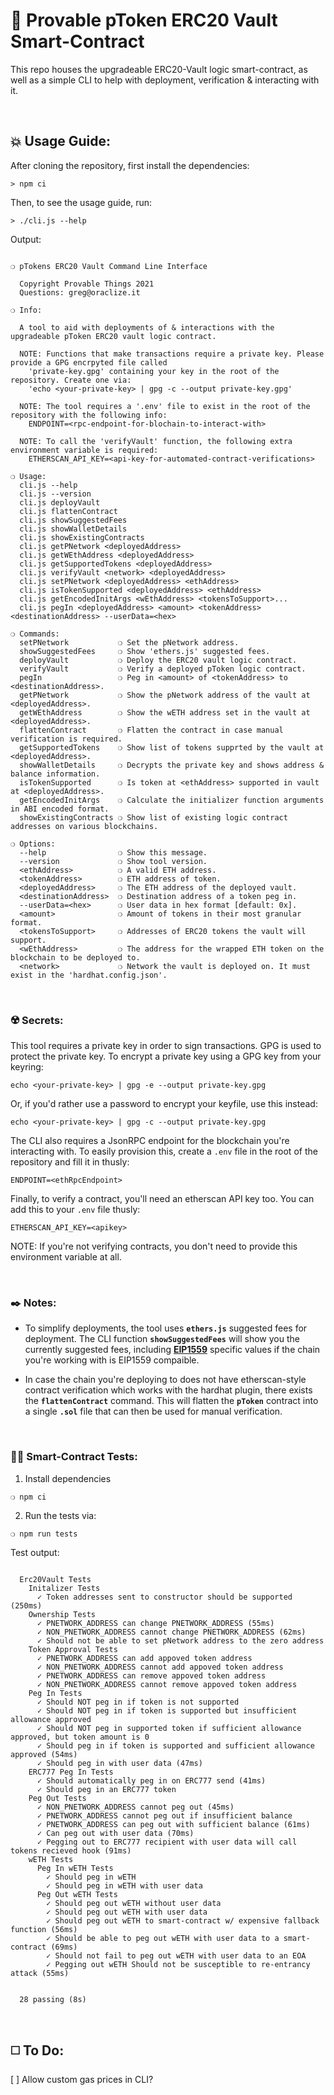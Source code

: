 # :page_with_curl: Provable pToken ERC20 Vault Smart-Contract

This repo houses the upgradeable ERC20-Vault logic smart-contract, as well as a simple CLI to help with deployment, verification & interacting with it.

&nbsp;

## :boom: Usage Guide:

After cloning the repository, first install the dependencies:

```
> npm ci
```

Then, to see the usage guide, run:

```
> ./cli.js --help
```

Output:

```

❍ pTokens ERC20 Vault Command Line Interface

  Copyright Provable Things 2021
  Questions: greg@oraclize.it

❍ Info:

  A tool to aid with deployments of & interactions with the upgradeable pToken ERC20 vault logic contract.

  NOTE: Functions that make transactions require a private key. Please provide a GPG encrpyted file called
    'private-key.gpg' containing your key in the root of the repository. Create one via:
    'echo <your-private-key> | gpg -c --output private-key.gpg'

  NOTE: The tool requires a '.env' file to exist in the root of the repository with the following info:
    ENDPOINT=<rpc-endpoint-for-blochain-to-interact-with>

  NOTE: To call the 'verifyVault' function, the following extra environment variable is required:
    ETHERSCAN_API_KEY=<api-key-for-automated-contract-verifications>

❍ Usage:
  cli.js --help
  cli.js --version
  cli.js deployVault
  cli.js flattenContract
  cli.js showSuggestedFees
  cli.js showWalletDetails
  cli.js showExistingContracts
  cli.js getPNetwork <deployedAddress>
  cli.js getWEthAddress <deployedAddress>
  cli.js getSupportedTokens <deployedAddress>
  cli.js verifyVault <network> <deployedAddress>
  cli.js setPNetwork <deployedAddress> <ethAddress>
  cli.js isTokenSupported <deployedAddress> <ethAddress>
  cli.js getEncodedInitArgs <wEthAddress> <tokensToSupport>...
  cli.js pegIn <deployedAddress> <amount> <tokenAddress> <destinationAddress> --userData=<hex>

❍ Commands:
  setPNetwork           ❍ Set the pNetwork address.
  showSuggestedFees     ❍ Show 'ethers.js' suggested fees.
  deployVault           ❍ Deploy the ERC20 vault logic contract.
  verifyVault           ❍ Verify a deployed pToken logic contract.
  pegIn                 ❍ Peg in <amount> of <tokenAddress> to <destinationAddress>.
  getPNetwork           ❍ Show the pNetwork address of the vault at <deployedAddress>.
  getWEthAddress        ❍ Show the wETH address set in the vault at <deployedAddress>.
  flattenContract       ❍ Flatten the contract in case manual verification is required.
  getSupportedTokens    ❍ Show list of tokens supprted by the vault at <deployedAddress>.
  showWalletDetails     ❍ Decrypts the private key and shows address & balance information.
  isTokenSupported      ❍ Is token at <ethAddress> supported in vault at <deployedAddress>.
  getEncodedInitArgs    ❍ Calculate the initializer function arguments in ABI encoded format.
  showExistingContracts ❍ Show list of existing logic contract addresses on various blockchains.

❍ Options:
  --help                ❍ Show this message.
  --version             ❍ Show tool version.
  <ethAddress>          ❍ A valid ETH address.
  <tokenAddress>        ❍ ETH address of token.
  <deployedAddress>     ❍ The ETH address of the deployed vault.
  <destinationAddress>  ❍ Destination address of a token peg in.
  --userData=<hex>      ❍ User data in hex format [default: 0x].
  <amount>              ❍ Amount of tokens in their most granular format.
  <tokensToSupport>     ❍ Addresses of ERC20 tokens the vault will support.
  <wEthAddress>         ❍ The address for the wrapped ETH token on the blockchain to be deployed to.
  <network>             ❍ Network the vault is deployed on. It must exist in the 'hardhat.config.json'.

```

&nbsp;

### :radioactive: Secrets:

This tool requires a private key in order to sign transactions. GPG is used to protect the private key. To encrypt a private key using a GPG key from your keyring:

```
echo <your-private-key> | gpg -e --output private-key.gpg
```

Or, if you'd rather use a password to encrypt your keyfile, use this instead:

```
echo <your-private-key> | gpg -c --output private-key.gpg
```

The CLI also requires a JsonRPC endpoint for the blockchain you're interacting with. To easily provision this, create a `.env` file in the root of the repository and fill it in thusly:

```
ENDPOINT=<ethRpcEndpoint>
```

Finally, to verify a contract, you'll need an etherscan API key too. You can add this to your `.env` file thusly:

```
ETHERSCAN_API_KEY=<apikey>
```

NOTE: If you're not verifying contracts, you don't need to provide this environment variable at all.

&nbsp;

### :black_nib: Notes:

 - To simplify deployments, the tool uses __`ethers.js`__ suggested fees for deployment. The CLI function __`showSuggestedFees`__ will show you the currently suggested fees, including __[EIP1559](https://github.com/ethereum/EIPs/blob/master/EIPS/eip-1559.md)__ specific values if the chain you're working with is EIP1559 compaible.

 - In case the chain you're deploying to does not have etherscan-style contract verification which works with the hardhat plugin, there exists the __`flattenContract`__ command. This will flatten the __`pToken`__ contract into a single __`.sol`__ file that can then be used for manual verification.

&nbsp;

### :guardsman: Smart-Contract Tests:

1) Install dependencies

```
❍ npm ci
```

2) Run the tests via:

```
❍ npm run tests
```

Test output:

```

  Erc20Vault Tests
    Initalizer Tests
      ✓ Token addresses sent to constructor should be supported (250ms)
    Ownership Tests
      ✓ PNETWORK_ADDRESS can change PNETWORK_ADDRESS (55ms)
      ✓ NON_PNETWORK_ADDRESS cannot change PNETWORK_ADDRESS (62ms)
      ✓ Should not be able to set pNetwork address to the zero address
    Token Approval Tests
      ✓ PNETWORK_ADDRESS can add appoved token address
      ✓ NON_PNETWORK_ADDRESS cannot add appoved token address
      ✓ PNETWORK_ADDRESS can remove appoved token address
      ✓ NON_PNETWORK_ADDRESS cannot remove appoved token address
    Peg In Tests
      ✓ Should NOT peg in if token is not supported
      ✓ Should NOT peg in if token is supported but insufficient allowance approved
      ✓ Should NOT peg in supported token if sufficient allowance approved, but token amount is 0
      ✓ Should peg in if token is supported and sufficient allowance approved (54ms)
      ✓ Should peg in with user data (47ms)
    ERC777 Peg In Tests
      ✓ Should automatically peg in on ERC777 send (41ms)
      ✓ Should peg in an ERC777 token
    Peg Out Tests
      ✓ NON_PNETWORK_ADDRESS cannot peg out (45ms)
      ✓ PNETWORK_ADDRESS cannot peg out if insufficient balance
      ✓ PNETWORK_ADDRESS can peg out with sufficient balance (61ms)
      ✓ Can peg out with user data (70ms)
      ✓ Pegging out to ERC777 recipient with user data will call tokens recieved hook (91ms)
    wETH Tests
      Peg In wETH Tests
        ✓ Should peg in wETH
        ✓ Should peg in wETH with user data
      Peg Out wETH Tests
        ✓ Should peg out wETH without user data
        ✓ Should peg out wETH with user data
        ✓ Should peg out wETH to smart-contract w/ expensive fallback function (56ms)
        ✓ Should be able to peg out wETH with user data to a smart-contract (69ms)
        ✓ Should not fail to peg out wETH with user data to an EOA
        ✓ Pegging out wETH Should not be susceptible to re-entrancy attack (55ms)


  28 passing (8s)

```

&nbsp;

## :white_medium_square: To Do:

[ ] Allow custom gas prices in CLI?
